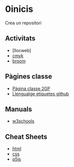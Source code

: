 # 0inicis
Crea un repositori

## Activitats
* [llocweb]
* [cmyk](https://pablomarti98.github.io/2_cmyk/)
* [broom](https://pablomarti98.github.io/3_broom/)
## Pàgines classe
* [Pàgina classe 2GP](http://arquesm.github.io/2GP/)
* [Llenguatge etiquetes github](https://github.com/adam-p/markdown-here/wiki/Markdown-Cheatsheet)

## Manuals
* [w3schools](https://www.w3schools.com)

## Cheat Sheets
* [html](https://websitesetup.org/HTML5-cheat-sheet.pdf)
* [css](https://websitesetup.org/wp-content/uploads/2016/10/wsu-css-cheat-sheet.pdf)
* [p5js](https://github.com/bmoren/p5js-cheat-sheet)
